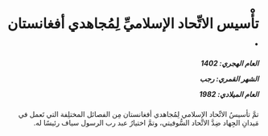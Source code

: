 <h1 dir="rtl">تأْسيس الاتِّحاد الإسلاميِّ لِمُجاهدي أفغانستان .</h1>

<h5 dir="rtl">العام الهجري:  1402

الشهر القمري: رجب

العام الميلادي: 1982</h5>

<p dir="rtl">تمَّ تأسيسُ الاتِّحاد الإسلامي لِمُجاهدي أفغانستان مِن الفصائل المختلِفة التي تَعمل في مَيدانِ الجِهاد ضِدَّ الاتِّحاد السُّوفيتي، وتمَّ اختيارُ عبد رب الرسول سياف رئيسًا له.</p></br>
